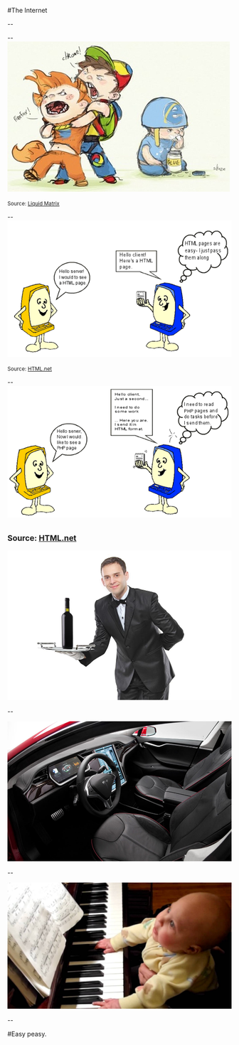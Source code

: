 #The Internet

--

--
![browsers](../img/browsers.jpg)

<small>Source: <a href="https://www.liquidmatrix.org/blog/2011/08/03/internet-explorer-users-eat-paste/">Liquid Matrix</a></small>

--
![HTML](../img/html_only.png)

<small>Source: <a href="http://html.net/tutorials/php/lesson1.php">HTML.net</a></small>

--
![PHP](../img/php.png)

<small>Source: <a href="http://html.net/tutorials/php/lesson1.php">HTML.net</a></small>
--

![PHP](../img/waiter.jpeg)

--

![tesla](../img/tesla.jpg)

--

![Piano](../img/piano.jpg)

--

#Easy peasy.